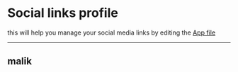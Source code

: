 # Social links profile
this will help you manage your social media links by editing the [App file]('../../src/App.jsx)

---
malik
---